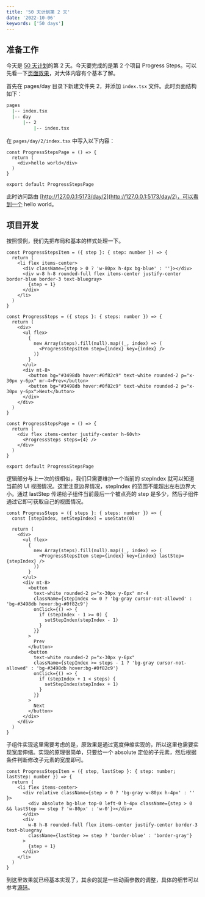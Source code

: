```yaml
---
title: '50 天计划第 2 天'
date: '2022-10-06'
keywords: ['50 days']
---
```


## 准备工作

今天是 [50 天计划](https://yunhan.fun/notes/50-days-plan)的第 2 天。今天要完成的是第 2 个项目 Progress Steps。可以先看一下[页面效果](https://50projects50days-react.netlify.app/day/2)，对大体内容有个基本了解。

首先在 pages/day 目录下新建文件夹 2，并添加 `index.tsx` 文件。此时页面结构如下：

```bash
pages
  |-- index.tsx
  |-- day
      |-- 2
          |-- index.tsx
```

在 `pages/day/2/index.tsx` 中写入以下内容：

```tsx
const ProgressStepsPage = () => {
  return (
    <div>hello world</div>
  )
}

export default ProgressStepsPage
```

此时访问路由 [http://127.0.0.1:5173/day/2](http://127.0.0.1:5173/day/2)，可以看到一个 hello world。

## 项目开发

按照惯例，我们先把布局和基本的样式处理一下。

```tsx
const ProgressStepsItem = ({ step }: { step: number }) => {
  return (
    <li flex items-center>
      <div className={step > 0 ? 'w-80px h-4px bg-blue' : ''}></div>
      <div w-8 h-8 rounded-full flex items-center justify-center border-blue border-3 text-bluegray>
        {step + 1}
      </div>
    </li>
  )
}

const ProgressSteps = ({ steps }: { steps: number }) => {
  return (
    <div>
      <ul flex>
        {
          new Array(steps).fill(null).map((_, index) => (
            <ProgressStepsItem step={index} key={index} />
          ))
        }
      </ul>
      <div mt-8>
        <button bg="#3498db hover:#0f82c9" text-white rounded-2 p="x-30px y-6px" mr-4>Prev</button>
        <button bg="#3498db hover:#0f82c9" text-white rounded-2 p="x-30px y-6px">Next</button>
      </div>
    </div>
  )
}

const ProgressStepsPage = () => {
  return (
    <div flex items-center justify-center h-60vh>
      <ProgressSteps steps={4} />
    </div>
  )
}

export default ProgressStepsPage
```

逻辑部分与上一次的很相似，我们只需要维护一个当前的 stepIndex 就可以知道当前的 UI 视图情况。这里注意边界情况，stepIndex 的范围不能超出左右边界大小。通过 lastStep 传递给子组件当前最后一个被点亮的 step 是多少，然后子组件通过它即可获取自己的视图情况。

```tsx
const ProgressSteps = ({ steps }: { steps: number }) => {
  const [stepIndex, setStepIndex] = useState(0)

  return (
    <div>
      <ul flex>
        {
          new Array(steps).fill(null).map((_, index) => (
            <ProgressStepsItem step={index} key={index} lastStep={stepIndex} />
          ))
        }
      </ul>
      <div mt-8>
        <button
          text-white rounded-2 p="x-30px y-6px" mr-4
          className={stepIndex <= 0 ? 'bg-gray cursor-not-allowed' : 'bg-#3498db hover:bg-#0f82c9'}
          onClick={() => {
            if (stepIndex - 1 >= 0) {
              setStepIndex(stepIndex - 1)
            }
          }}
        >
          Prev
        </button>
        <button
          text-white rounded-2 p="x-30px y-6px"
          className={stepIndex >= steps - 1 ? 'bg-gray cursor-not-allowed' : 'bg-#3498db hover:bg-#0f82c9'}
          onClick={() => {
            if (stepIndex + 1 < steps) {
              setStepIndex(stepIndex + 1)
            }
          }}
        >
          Next
        </button>
      </div>
    </div>
  )
}
```

子组件实现这里需要考虑的是，原效果是通过宽度伸缩实现的，所以这里也需要实现宽度伸缩。实现的原理很简单，只要给一个 absolute 定位的子元素，然后根据条件判断修改子元素的宽度即可。

```tsx
const ProgressStepsItem = ({ step, lastStep }: { step: number; lastStep: number }) => {
  return (
    <li flex items-center>
      <div relative className={step > 0 ? 'bg-gray w-80px h-4px' : '' }>
        <div absolute bg-blue top-0 left-0 h-4px className={step > 0 && lastStep >= step ? 'w-80px' : 'w-0'}></div>
      </div>
      <div
        w-8 h-8 rounded-full flex items-center justify-center border-3 text-bluegray
        className={lastStep >= step ? 'border-blue' : 'border-gray'}
      >
        {step + 1}
      </div>
    </li>
  )
}
```

到这里效果就已经基本实现了，其余的就是一些动画参数的调整，具体的细节可以参考[源码](https://github.com/Flower-F/50projects50days/blob/main/src/pages/day/2/index.tsx)。
